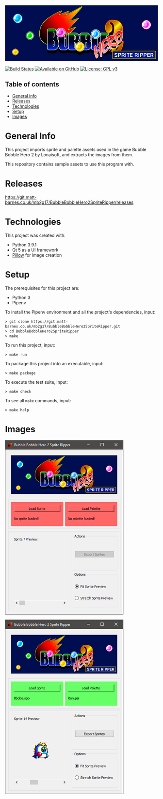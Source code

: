![](banner.fw.png)

[![Build Status](https://drone.matt-barnes.co.uk/api/badges/mb2g17/BubbleBobbleHero2SpriteRipper/status.svg)](https://drone.matt-barnes.co.uk/mb2g17/BubbleBobbleHero2SpriteRipper)
[![Available on GitHub](https://img.shields.io/badge/Available%20on-GitHub-white?logo=github)](https://github.com/mb2g17/BubbleBobbleHero2SpriteRipper)
[![License: GPL v3](https://img.shields.io/badge/Licensed%20under-GPLv3-blue?logo=gnu)](https://www.gnu.org/licenses/gpl-3.0)

## Table of contents
* [General info](#general-info)
* [Releases](#technologies)
* [Technologies](#technologies)
* [Setup](#setup)
* [Images](#images)

# General Info

This project imports sprite and palette assets used in the game Bubble Bobble Hero 2 by Lonaisoft, and extracts the images from them.

This repository contains sample assets to use this program with.

# Releases

https://git.matt-barnes.co.uk/mb2g17/BubbleBobbleHero2SpriteRipper/releases

# Technologies

This project was created with:
- Python 3.9.1
- [Qt 5](https://pypi.org/project/PyQt5/) as a UI framework
- [Pillow](https://pypi.org/project/Pillow/) for image creation

# Setup

The prerequisites for this project are:
- Python 3
- Pipenv

To install the Pipenv environment and all the project's dependencies, input:

```shell
> git clone https://git.matt-barnes.co.uk/mb2g17/BubbleBobbleHero2SpriteRipper.git
> cd BubbleBobbleHero2SpriteRipper
> make
```

To run this project, input:

```shell
> make run
```

To package this project into an executable, input:

```shell
> make package
```

To execute the test suite, input:

```shell
> make check
```

To see all `make` commands, input:

```shell
> make help
```

# Images

![](screenshots/ss1.png)

![](screenshots/ss2.png)
